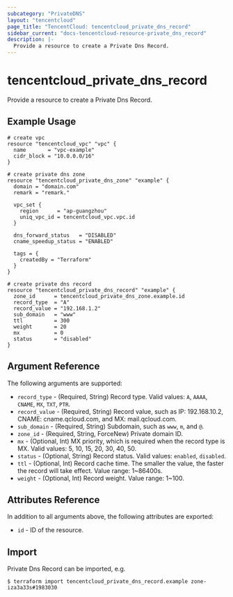 ```yaml
---
subcategory: "PrivateDNS"
layout: "tencentcloud"
page_title: "TencentCloud: tencentcloud_private_dns_record"
sidebar_current: "docs-tencentcloud-resource-private_dns_record"
description: |-
  Provide a resource to create a Private Dns Record.
---
```


# tencentcloud_private_dns_record

Provide a resource to create a Private Dns Record.

## Example Usage

```hcl
# create vpc
resource "tencentcloud_vpc" "vpc" {
  name       = "vpc-example"
  cidr_block = "10.0.0.0/16"
}

# create private dns zone
resource "tencentcloud_private_dns_zone" "example" {
  domain = "domain.com"
  remark = "remark."

  vpc_set {
    region      = "ap-guangzhou"
    uniq_vpc_id = tencentcloud_vpc.vpc.id
  }

  dns_forward_status   = "DISABLED"
  cname_speedup_status = "ENABLED"

  tags = {
    createdBy = "Terraform"
  }
}

# create private dns record
resource "tencentcloud_private_dns_record" "example" {
  zone_id      = tencentcloud_private_dns_zone.example.id
  record_type  = "A"
  record_value = "192.168.1.2"
  sub_domain   = "www"
  ttl          = 300
  weight       = 20
  mx           = 0
  status       = "disabled"
}
```

## Argument Reference

The following arguments are supported:

* `record_type` - (Required, String) Record type. Valid values: `A`, `AAAA`, `CNAME`, `MX`, `TXT`, `PTR`.
* `record_value` - (Required, String) Record value, such as IP: 192.168.10.2, CNAME: cname.qcloud.com, and MX: mail.qcloud.com.
* `sub_domain` - (Required, String) Subdomain, such as `www`, `m`, and `@`.
* `zone_id` - (Required, String, ForceNew) Private domain ID.
* `mx` - (Optional, Int) MX priority, which is required when the record type is MX. Valid values: 5, 10, 15, 20, 30, 40, 50.
* `status` - (Optional, String) Record status. Valid values: `enabled`, `disabled`.
* `ttl` - (Optional, Int) Record cache time. The smaller the value, the faster the record will take effect. Value range: 1~86400s.
* `weight` - (Optional, Int) Record weight. Value range: 1~100.

## Attributes Reference

In addition to all arguments above, the following attributes are exported:

* `id` - ID of the resource.



## Import

Private Dns Record can be imported, e.g.

```
$ terraform import tencentcloud_private_dns_record.example zone-iza3a33s#1983030
```

